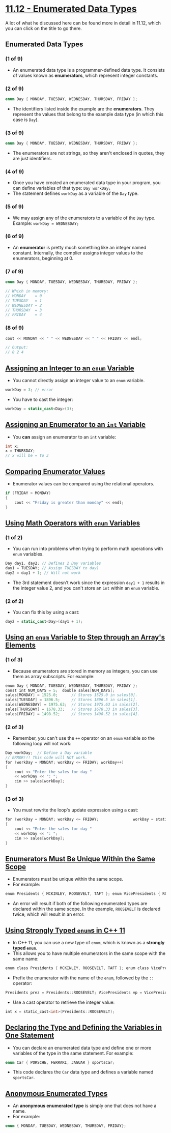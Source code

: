 # [11.12 - Enumerated Data Types](/Module%204/Pearson%20Notes/11.12%20-%20Enumerated%20Data%20Types.md)
A lot of what he discussed here can be found more in detail in 11.12, which you can click on the title to go there.
## Enumerated Data Types
### (1 of 9)
- An enumerated data type is a programmer-defined data type. It consists of values known as **enumerators**, which represent integer constants.
### (2 of 9)
```c++
enum Day { MONDAY, TUESDAY, WEDNESDAY, THURSDAY, FRIDAY };
```
- The identifiers listed inside the example are the **enumerators**. They represent the values that belong to the example data type (in which this case is `Day`).
### (3 of 9)
```c++
enum Day { MONDAY, TUESDAY, WEDNESDAY, THURSDAY, FRIDAY };
```
- The enumerators are not strings, so they aren't enclosed in quotes, they are just identifiers.
### (4 of 9)
- Once you have created an enumerated data type in your program, you can define variables of that type: `Day workDay;`
- The statement defines `workDay` as a variable of the `Day` type.
### (5 of 9)
- We may assign any of the enumerators to a variable of the `Day` type. Example: `workDay = WEDNESDAY;`
### (6 of 9)
- An **enumerator** is pretty much something like an integer named constant. Internally, the complier assigns integer values to the enumerators, beginning at 0.
### (7 of 9)
```c++
enum Day { MONDAY, TUESDAY, WEDNESDAY, THURSDAY, FRIDAY };

// Which in memory:
// MONDAY    = 0
// TUESDAY   = 1
// WEDNESDAY = 2
// THURSDAY  = 3
// FRIDAY    = 4
```
### (8 of 9)
```c++
cout << MONDAY << " " << WEDNESDAY << " " << FRIDAY << endl;

// Output:
// 0 2 4
```

## [Assigning an Integer to an `enum` Variable](/Module%204/Pearson%20Notes/11.12%20-%20Enumerated%20Data%20Types.md#Assigning-an-Integer-to-an-enum-Variable)
- You cannot directly assign an integer value to an `enum` variable.
```c++
workDay = 3; // error
```
- You have to cast the integer:
```c++
workDay = static_cast<Day>(3);
```

## [Assigning an Enumerator to an `int` Variable](/Module%204/Pearson%20Notes/11.12%20-%20Enumerated%20Data%20Types.md#Assigning-an-Enumerator-to-an-int-Variable)
- You **can** assign an enumerator to an `int` variable:
```c++
int x;
x = THURSDAY;
// x will be = to 3
```

## [Comparing Enumerator Values](/Module%204/Pearson%20Notes/11.12%20-%20Enumerated%20Data%20Types.md#Comparing-Enumerator-Values)
- Enumerator values can be compared using the relational operators. 
```c++
if (FRIDAY > MONDAY)
{
	cout << "Friday is greater than monday" << endl;
}
```

## [Using Math Operators with `enum` Variables](/Module%204/Pearson%20Notes/11.12%20-%20Enumerated%20Data%20Types.md#Using-Math-Operators-to-Change-the-Value-of-an-enum-Variable)
### (1 of 2)
- You can run into problems when trying to perform math operations with `enum` variables.
```c++
Day day1, day2; // Defines 2 Day variables
day1 = TUESDAY; // Assign TUESDAY to day1
day2 = day1 + 1; // Will not work
```
- The 3rd statement doesn't work since the expression `day1 + 1` results in the integer value 2, and you can't store an `int` within an `enum` variable.
### (2 of 2)
- You can fix this by using a cast:
```c++
day2 = static_cast<Day>(day1 + 1);
```

## [Using an `enum` Variable to Step through an Array's Elements](/Module%204/Pearson%20Notes/11.12%20-%20Enumerated%20Data%20Types.md#Using-an-enum-Variable-to-Step-through-an-Array's-Elements)
### (1 of 3)
- Because enumerators are stored in memory as integers, you can use them as array subscripts. For example:
```c++
enum Day { MONDAY, TUESDAY, WEDNESDAY, THURSDAY, FRIDAY }; 
const int NUM_DAYS = 5;  double sales[NUM_DAYS]; 
sales[MONDAY] = 1525.0;      // Stores 1525.0 in sales[0]. 
sales[TUESDAY] = 1896.5;     // Stores 1896.5 in sales[1]. 
sales[WEDNESDAY] = 1975.63;  // Stores 1975.63 in sales[2]. 
sales[THURSDAY] = 1678.33;   // Stores 1678.33 in sales[3]. 
sales[FRIDAY] = 1498.52;     // Stores 1498.52 in sales[4].
```
### (2 of 3)
- Remember, you can't use the `++` operator on an `enum` variable so the following loop will not work:
```c++
Day workDay;  // Define a Day variable 
// ERROR!!! This code will NOT work. 
for (workDay = MONDAY; workDay <= FRIDAY; workDay++)
{
	cout << "Enter the sales for day "
	<< workDay << ": ";
	cin >> sales[workDay]; 
}
```
### (3 of 3)
- You must rewrite the loop's update expression using a cast:
```c++
for (workDay = MONDAY; workDay <= FRIDAY;               workDay = static_cast<Day>(workDay + 1))
{
	cout << "Enter the sales for day "
	<< workDay << ": ";
	cin >> sales[workDay];
}
```

## [Enumerators Must Be Unique Within the Same Scope](/Module%204/Pearson%20Notes/11.12%20-%20Enumerated%20Data%20Types.md#Enumerators-Must-Be-Unique-within-the-Same-Scope)
- Enumerators must be unique within the same scope.
- For example:
```c++
enum Presidents { MCKINLEY, ROOSEVELT, TAFT }; enum VicePresidents { ROOSEVELT, FAIRBANKS, SHERMAN }; // Error!
```
- An error will result if both of the following enumerated types are declared within the same scope. In the example, `ROOSEVELT` is declared twice, which will result in an error.

## [Using Strongly Typed `enum`s in C++ 11](/Module%204/Pearson%20Notes/11.12%20-%20Enumerated%20Data%20Types.md#Strong-Type-enums)
- In C++ 11, you can use a new type of `enum`, which is known as a **strongly typed `enum`**.
- This allows you to have multiple enumerators in the same scope with the same name:
```c++
enum class Presidents { MCKINLEY, ROOSEVELT, TAFT }; enum class VicePresidents { ROOSEVELT, FAIRBANKS, SHERMAN };
```
- Prefix the enumerator with the name of the `enum`, followed by the `::` operator:
```c++
Presidents prez = Presidents::ROOSEVELT; VicePresidents vp = VicePresidents::ROOSEVELT;
```
- Use a cast operator to retrieve the integer value:
```c++
int x = static_cast<int>(Presidents::ROOSEVELT);
```

## [Declaring the Type and Defining the Variables in One Statement](/Module%204/Pearson%20Notes/11.12%20-%20Enumerated%20Data%20Types.md#Declaring-the-Type-and-Defining-the-Variables-in-One-Statement)
- You can declare an enumerated data type and define one or more variables of the type in the same statement. For example:
```c++
enum Car { PORSCHE, FERRARI, JAGUAR } sportsCar;
```
- This code declares the `Car` data type and defines a variable named `sportsCar`.

## [Anonymous Enumerated Types](/Module%204/Pearson%20Notes/11.12%20-%20Enumerated%20Data%20Types.md#Anonymous-Enumerated-Types)
- An **anonymous enumerated type** is simply one that does not have a name.
- For example:
```c++
enum { MONDAY, TUESDAY, WEDNESDAY, THURSDAY, FRIDAY};
```
